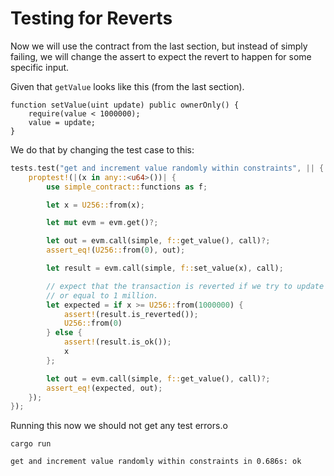 # Testing for Reverts

Now we will use the contract from the last section, but instead of simply failing, we will change
the assert to expect the revert to happen for some specific input.

Given that `getValue` looks like this (from the last section).

```solidity
function setValue(uint update) public ownerOnly() {
    require(value < 1000000);
    value = update;
}
```

We do that by changing the test case to this:

```rust
tests.test("get and increment value randomly within constraints", || {
    proptest!(|(x in any::<u64>())| {
        use simple_contract::functions as f;

        let x = U256::from(x);

        let mut evm = evm.get()?;

        let out = evm.call(simple, f::get_value(), call)?;
        assert_eq!(U256::from(0), out);

        let result = evm.call(simple, f::set_value(x), call);

        // expect that the transaction is reverted if we try to update the value to a value larger
        // or equal to 1 million.
        let expected = if x >= U256::from(1000000) {
            assert!(result.is_reverted());
            U256::from(0)
        } else {
            assert!(result.is_ok());
            x
        };

        let out = evm.call(simple, f::get_value(), call)?;
        assert_eq!(expected, out);
    });
});
```

Running this now we should not get any test errors.o

```
cargo run
```

```
get and increment value randomly within constraints in 0.686s: ok
```
